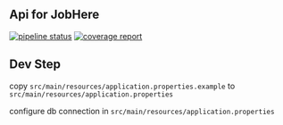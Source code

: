## Api for JobHere

[![pipeline status](http://stm-sh-gitlab.internal.worksap.com:9090/house-tyrell-201808/api/badges/master/pipeline.svg)](http://stm-sh-gitlab.internal.worksap.com:9090/house-tyrell-201808/api/commits/master)
[![coverage report](http://stm-sh-gitlab.internal.worksap.com:9090/house-tyrell-201808/api/badges/master/coverage.svg)](http://stm-sh-gitlab.internal.worksap.com:9090/house-tyrell-201808/api/commits/master)

## Dev Step

copy `src/main/resources/application.properties.example` to `src/main/resources/application.properties`

configure db connection in `src/main/resources/application.properties`
